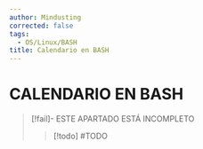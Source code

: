 ```yaml
---
author: Mindusting
corrected: false
tags:
  - OS/Linux/BASH
title: Calendario en BASH
---
```


# CALENDARIO EN BASH

> [!fail]- ESTE APARTADO ESTÁ INCOMPLETO
> > [!todo] #TODO
